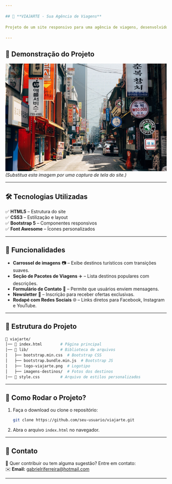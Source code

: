 ```yaml
---

## 🛫 **VIAJARTE - Sua Agência de Viagens**  

Projeto de um site responsivo para uma agência de viagens, desenvolvido com **HTML, CSS e Bootstrap**, apresentando pacotes turísticos, formulário de contato e um carrossel interativo de destinos.  

---
```


## 📸 **Demonstração do Projeto**  
![VIAJARTE](./lib/china.png)  
*(Substitua esta imagem por uma captura de tela do site.)*  

---

## 🛠 **Tecnologias Utilizadas**  
✅ **HTML5** – Estrutura do site  
✅ **CSS3** – Estilização e layout  
✅ **Bootstrap 5** – Componentes responsivos  
✅ **Font Awesome** – Ícones personalizados  

---

## 🎯 **Funcionalidades**  
- **Carrossel de imagens** 📷 – Exibe destinos turísticos com transições suaves.  
- **Seção de Pacotes de Viagens** ✈️ – Lista destinos populares com descrições.  
- **Formulário de Contato** 📩 – Permite que usuários enviem mensagens.  
- **Newsletter** 📰 – Inscrição para receber ofertas exclusivas.  
- **Rodapé com Redes Sociais** 🌐 – Links diretos para Facebook, Instagram e YouTube.  

---

## 📂 **Estrutura do Projeto**  
```bash
📁 viajarte/
│── 📜 index.html        # Página principal
│── 📁 lib/              # Biblioteca de arquivos
│   ├── bootstrap.min.css  # Bootstrap CSS
│   ├── bootstrap.bundle.min.js  # Bootstrap JS
│   ├── logo-viajarte.png  # Logotipo
│   ├── imagens-destinos/  # Fotos dos destinos
│── 📜 style.css         # Arquivo de estilos personalizados
```

---

## 🚀 **Como Rodar o Projeto?**  
1. Faça o download ou clone o repositório:  
   ```bash
   git clone https://github.com/seu-usuario/viajarte.git
   ```
2. Abra o arquivo `index.html` no navegador.  

---

## 📩 **Contato**  
💬 Quer contribuir ou tem alguma sugestão? Entre em contato:  
✉️ **Email:** gabrielriferreira@hotmail.com 

---
